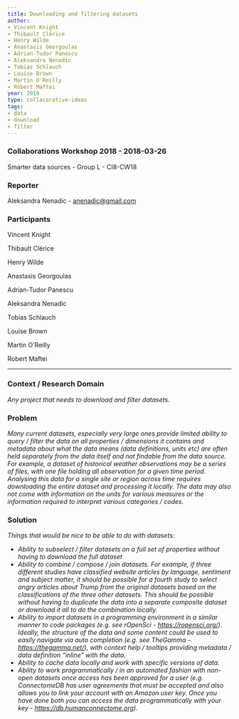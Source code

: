 ```yaml
---
title: Downloading and filtering datasets
author:
- Vincent Knight
- Thibault Clérice
- Henry Wilde
- Anastasis Georgoulas
- Adrian-Tudor Panescu
- Aleksandra Nenadic
- Tobias Schlauch
- Louise Brown
- Martin O'Reilly
- Robert Maftei
year: 2018
type: collacorative-ideas
tags:
- data
- download
- filter
---
```



### Collaborations Workshop 2018 - 2018-03-26

Smarter data sources - Group L - CI8-CW18


### **Reporter**

Aleksandra Nenadic - anenadic@gmail.com


### **Participants**

Vincent Knight

Thibault Clérice

Henry Wilde

Anastasis Georgoulas

Adrian-Tudor Panescu

Aleksandra Nenadic

Tobias Schlauch

Louise Brown

Martin O'Reilly

Robert Maftei


---


### **Context / Research Domain**

_Any project that needs to download and filter datasets._


### **Problem**

_Many current datasets, especially very large ones provide limited ability to query / filter the data on all properties / dimensions it contains and metadata about what the data means (data definitions, units etc) are often held separately from the data itself and not findable from the data source. For example, a dataset of historical weather observations may be a series of files, with one file holding all observation for a given time period. Analysing this data for a single site or region across time requires downloading the entire dataset and processing it locally. The data may also not come with information on the units for various measures or the information required to interpret various categories / codes._


### **Solution**

_Things that would be nice to be able to do with datasets:_

* _Ability to subselect / filter datasets on a full set of properties without having to download the full dataset_
* _Ability to combine / compose / join datasets. For example, if three different studies have classified website articles by language, sentiment and subject matter, it should be possible for a fourth study to select angry articles about Trump from the original datasets based on the classifications of the three other datasets. This should be possible without having to duplicate the data into a separate composite dataset or download it all to do the combination locally._
* _Ability to import datasets in a programming environment in a similar manner to code packages (e.g. see rOpenSci - https://ropensci.org/). Ideally, the structure of the data and some content could be used to easily navigate via auto completion (e.g. see TheGamma - https://thegamma.net/), with context help / tooltips providing metadata / data definition “inline” with the data._
* _Ability to cache data locally and work with specific versions of data._
* _Ability to work programmatically / in an automated fashion with non-open datasets once access has been approved for a user (e.g. ConnectomeDB has user agreements that must be accepted and also allows you to link your account with an Amazon user key. Once you have done both you can access the data programmatically with your key - https://db.humanconnectome.org)._


### 
